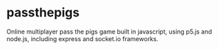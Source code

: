 # passthepigs
Online multiplayer pass the pigs game built in javascript, using p5.js and node.js, including express and socket.io frameworks.
